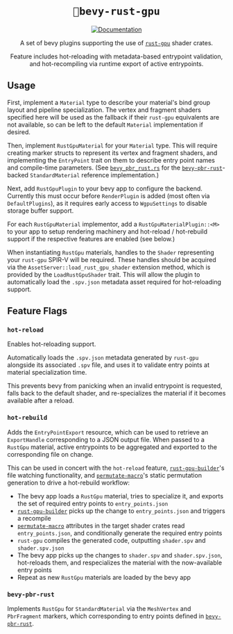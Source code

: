 <div align="center">

# `🐉bevy-rust-gpu`

[![Documentation](https://img.shields.io/badge/docs-API-blue)](https://bevy-rust-gpu.github.io/bevy-rust-gpu/bevy_rust_gpu/)

A set of bevy plugins supporting the use of [`rust-gpu`](https://github.com/EmbarkStudios/rust-gpu) shader crates.

Feature includes hot-reloading with metadata-based entrypoint validation, and hot-recompiling via runtime export of active entrypoints.
</div>

## Usage

First, implement a `Material` type to describe your material's bind group layout and pipeline specialization.
The vertex and fragment shaders specified here will be used as the fallback if their `rust-gpu` equivalents are not available,
so can be left to the default `Material` implementation if desired.

Then, implement `RustGpuMaterial` for your `Material` type.
This will require creating marker structs to represent its vertex and fragment shaders,
and implementing the `EntryPoint` trait on them to describe entry point names and compile-time parameters.
(See [`bevy_pbr_rust.rs`](https://github.com/Bevy-Rust-GPU/bevy-rust-gpu/blob/master/src/bevy_pbr_rust.rs) for the [`bevy-pbr-rust`](https://github.com/Bevy-Rust-GPU/bevy-pbr-rust)-backed `StandardMaterial` reference implementation.)

Next, add `RustGpuPlugin` to your bevy app to configure the backend.
Currently this must occur before `RenderPlugin` is added (most often via `DefaultPlugins`), as it requires early access to `WgpuSettings` to disable storage buffer support.

For each `RustGpuMaterial` implementor, add a `RustGpuMaterialPlugin::<M>` to your app to setup rendering machinery and hot-reload / hot-rebuild support if the respective features are enabled (see below.)

When instantiating `RustGpu` materials, handles to the `Shader` representing your `rust-gpu` SPIR-V will be required.
These handles should be acquired via the `AssetServer::load_rust_gpu_shader` extension method, which is provided by the `LoadRustGpuShader` trait.
This will allow the plugin to automatically load the `.spv.json` metadata asset required for hot-reloading support.

## Feature Flags

### `hot-reload`

Enables hot-reloading support.

Automatically loads the `.spv.json` metadata generated by `rust-gpu` alongside its associated `.spv` file,
and uses it to validate entry points at material specialization time.

This prevents bevy from panicking when an invalid entrypoint is requested, falls back to the default shader,
and re-specializes the material if it becomes available after a reload.

### `hot-rebuild`

Adds the `EntryPointExport` resource, which can be used to retrieve an `ExportHandle` corresponding to a JSON output file.
When passed to a `RustGpu` material, active entrypoints to be aggregated and exported to the corresponding file on change.

This can be used in concert with the `hot-reload` feature, [`rust-gpu-builder`](https://github.com/Bevy-Rust-GPU/rust-gpu-builder)'s file watching functionality,
and [`permutate-macro`](https://github.com/Bevy-Rust-GPU/permutate-macro)'s static permutation generation to drive a hot-rebuild workflow:

* The bevy app loads a `RustGpu` material, tries to specialize it, and exports the set of required entry points to `entry_points.json`
* [`rust-gpu-builder`](https://github.com/Bevy-Rust-GPU/rust-gpu-builder) picks up the change to `entry_points.json` and triggers a recompile
* [`permutate-macro`](https://github.com/Bevy-Rust-GPU/permutate-macro) attributes in the target shader crates read `entry_points.json`, and conditionally generate the required entry points
* `rust-gpu` compiles the generated code, outputting `shader.spv` and `shader.spv.json`
* The bevy app picks up the changes to `shader.spv` and `shader.spv.json`, hot-reloads them, and respecializes the material with the now-available entry points
* Repeat as new `RustGpu` materials are loaded by the bevy app

### `bevy-pbr-rust`

Implements `RustGpu` for `StandardMaterial` via the `MeshVertex` and `PbrFragment` markers,
which corresponding to entry points defined in [`bevy-pbr-rust`](https://github.com/Bevy-Rust-GPU/bevy-pbr-rust).
